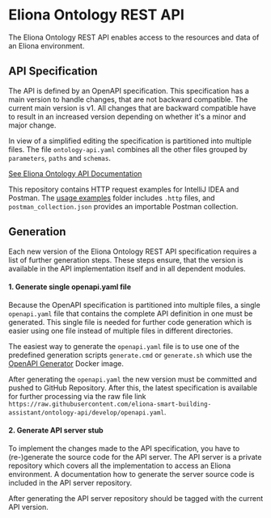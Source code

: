 # Eliona Ontology REST API #

The Eliona Ontology REST API enables access to the resources and data of an Eliona environment.

## API Specification ##

The API is defined by an OpenAPI specification. This specification has a main version to handle changes, that are not backward compatible. The current main version is v1. All changes that are backward compatible have to result in an increased version depending on whether it's a minor and major change.

In view of a simplified editing the specification is partitioned into multiple files. The file `ontology-api.yaml` combines all the other files grouped by `parameters`, `paths` and `schemas`.

[See Eliona Ontology API Documentation](https://api.eliona.io/ontology)

This repository contains HTTP request examples for IntelliJ IDEA and Postman.
The [usage examples](./examples) folder includes `.http` files, and `postman_collection.json` provides an importable Postman collection.

## Generation ##

Each new version of the Eliona Ontology REST API specification requires a list of further generation steps. These steps ensure, that the version is available in the API implementation itself and in all dependent modules.

#### 1. Generate single openapi.yaml file ####

Because the OpenAPI specification is partitioned into multiple files, a single `openapi.yaml` file that contains the complete API definition in one must be generated. This single file is needed for further code generation which is easier using one file instead of multiple files in different directories.

The easiest way to generate the `openapi.yaml` file is to use one of the predefined generation scripts `generate.cmd` or `generate.sh` which use the [OpenAPI Generator](https://openapi-generator.tech/docs/generators/openapi-yaml) Docker image.

After generating the `openapi.yaml` the new version must be committed and pushed to GitHub Repository. After this, the latest specification is available for further processing via the raw file link `https://raw.githubusercontent.com/eliona-smart-building-assistant/ontology-api/develop/openapi.yaml`.

#### 2. Generate API server stub ####

To implement the changes made to the API specification, you have to (re-)generate the source code for the API server. The API server is a private repository which covers all the implementation to access an Eliona environment. A documentation how to generate the server source code is included in the API server repository.

After generating the API server repository should be tagged with the current API version.
